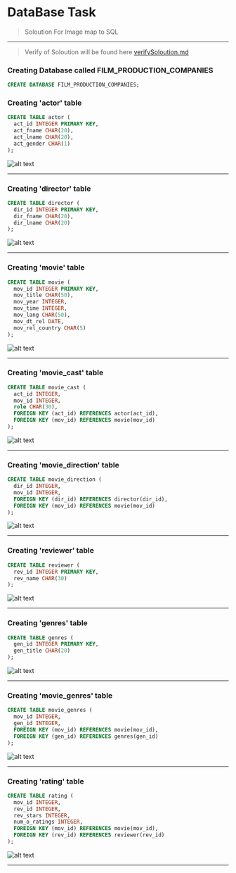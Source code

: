 # DataBase Task
> Soloution For Image map to SQL

---

> Verify of Soloution will be found here [verifySoloution.md](https://github.com/fadyehabamer/DOTNET-COURSE/blob/main/Day-14/TASK%201%20WORD%20FILE/verifySoloution.md)

### Creating Database called FILM_PRODUCTION_COMPANIES
```sql
CREATE DATABASE FILM_PRODUCTION_COMPANIES;
```

### Creating 'actor' table
```sql
CREATE TABLE actor (
  act_id INTEGER PRIMARY KEY,
  act_fname CHAR(20),
  act_lname CHAR(20),
  act_gender CHAR(1)
);
```
![alt text](image.png)

---

### Creating 'director' table
```SQL
CREATE TABLE director (
  dir_id INTEGER PRIMARY KEY,
  dir_fname CHAR(20),
  dir_lname CHAR(20)
);
```
![alt text](image-1.png)

---

### Creating 'movie' table
```SQL
CREATE TABLE movie (
  mov_id INTEGER PRIMARY KEY,
  mov_title CHAR(50),
  mov_year INTEGER,
  mov_time INTEGER,
  mov_lang CHAR(50),
  mov_dt_rel DATE,
  mov_rel_country CHAR(5)
);
```
![alt text](image-2.png)

---

### Creating 'movie_cast' table
```SQL
CREATE TABLE movie_cast (
  act_id INTEGER,
  mov_id INTEGER,
  role CHAR(30),
  FOREIGN KEY (act_id) REFERENCES actor(act_id),
  FOREIGN KEY (mov_id) REFERENCES movie(mov_id)
);    
```
![alt text](image-3.png)

---

### Creating 'movie_direction' table
```SQL
CREATE TABLE movie_direction (
  dir_id INTEGER,
  mov_id INTEGER,
  FOREIGN KEY (dir_id) REFERENCES director(dir_id),
  FOREIGN KEY (mov_id) REFERENCES movie(mov_id)
);
```
![alt text](image-4.png)

---

### Creating 'reviewer' table
```SQL
CREATE TABLE reviewer (
  rev_id INTEGER PRIMARY KEY,
  rev_name CHAR(30)
);
```
![alt text](image-5.png)

---

### Creating 'genres' table
```SQL
CREATE TABLE genres (
  gen_id INTEGER PRIMARY KEY,
  gen_title CHAR(20)
);
```
![alt text](image-6.png)

---

### Creating 'movie_genres' table
```SQL
CREATE TABLE movie_genres (
  mov_id INTEGER,
  gen_id INTEGER,
  FOREIGN KEY (mov_id) REFERENCES movie(mov_id),
  FOREIGN KEY (gen_id) REFERENCES genres(gen_id)
);
```
![alt text](image-7.png)

--- 

### Creating 'rating' table
```SQL
CREATE TABLE rating (
  mov_id INTEGER,
  rev_id INTEGER,
  rev_stars INTEGER,
  num_o_ratings INTEGER,
  FOREIGN KEY (mov_id) REFERENCES movie(mov_id),
  FOREIGN KEY (rev_id) REFERENCES reviewer(rev_id)
);
```
![alt text](image-8.png)

---
